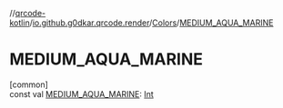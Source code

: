 //[qrcode-kotlin](../../../index.md)/[io.github.g0dkar.qrcode.render](../index.md)/[Colors](index.md)/[MEDIUM_AQUA_MARINE](-m-e-d-i-u-m_-a-q-u-a_-m-a-r-i-n-e.md)

# MEDIUM_AQUA_MARINE

[common]\
const val [MEDIUM_AQUA_MARINE](-m-e-d-i-u-m_-a-q-u-a_-m-a-r-i-n-e.md): [Int](https://kotlinlang.org/api/latest/jvm/stdlib/kotlin/-int/index.html)
